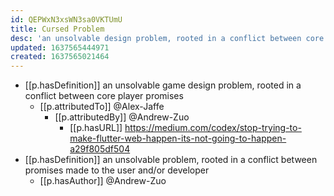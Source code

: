 ```yaml
---
id: QEPWxN3xsWN3sa0VKTUmU
title: Cursed Problem
desc: 'an unsolvable design problem, rooted in a conflict between core promises'
updated: 1637565444971
created: 1637565021464
---
```



- [[p.hasDefinition]] an unsolvable game design problem, rooted in a conflict between core player promises
  - [[p.attributedTo]] @Alex-Jaffe
    - [[p.attributedBy]] @Andrew-Zuo
      - [[p.hasURL]] https://medium.com/codex/stop-trying-to-make-flutter-web-happen-its-not-going-to-happen-a29f805df504
- [[p.hasDefinition]] an unsolvable problem, rooted in a conflict between promises made to the user and/or developer
  - [[p.hasAuthor]] @Andrew-Zuo
